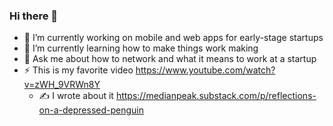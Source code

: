 ### Hi there 👋

<!--
**nathanjchan/nathanjchan** is a ✨ _special_ ✨ repository because its `README.md` (this file) appears on your GitHub profile.

Here are some ideas to get you started:

- 🔭 I’m currently working on ...
- 🌱 I’m currently learning ...
- 👯 I’m looking to collaborate on ...
- 🤔 I’m looking for help with ...
- 💬 Ask me about ...
- 📫 How to reach me: ...
- 😄 Pronouns: ...
- ⚡ Fun fact: ...
-->

- 🔭 I’m currently working on mobile and web apps for early-stage startups
- 🌱 I’m currently learning how to make things work making
- 💬 Ask me about how to network and what it means to work at a startup
- ⚡ This is my favorite video https://www.youtube.com/watch?v=zWH_9VRWn8Y
  - ✍️ I wrote about it https://medianpeak.substack.com/p/reflections-on-a-depressed-penguin
